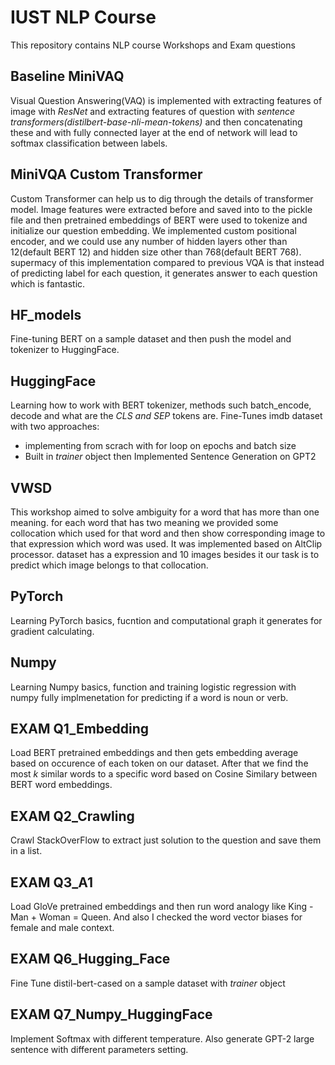 # IUST NLP Course
This repository contains NLP course Workshops and Exam questions


## Baseline MiniVAQ
Visual Question Answering(VAQ) is implemented with extracting features of image with *ResNet* and extracting features of question with *sentence transformers(distilbert-base-nli-mean-tokens)* and then concatenating these and with fully connected layer at the end of network will lead to softmax classification between labels.

## MiniVQA Custom Transformer
Custom Transformer can help us to dig through the details of transformer model. Image features were extracted before and saved into to the pickle file and then pretrained embeddings of BERT were used to tokenize and initialize our question embedding. We implemented custom positional encoder, and we could use any number of hidden layers other than 12(default BERT 12) and hidden size other than 768(default BERT 768). supermacy of this implementation compared to previous VQA is that instead of predicting label for each question, it generates answer to each question which is fantastic.

## HF_models
Fine-tuning BERT on a sample dataset and then push the model and tokenizer to HuggingFace.

## HuggingFace
Learning how to work with BERT tokenizer, methods such batch_encode, decode and what are the *CLS and SEP* tokens are. Fine-Tunes imdb dataset with two approaches: 
-  implementing from scrach with for loop on epochs and batch size
-  Built in *trainer* object
then Implemented Sentence Generation on GPT2

## VWSD
This workshop aimed to solve ambiguity for a word that has more than one meaning. for each word that has two meaning we provided some collocation which used for that word and then show corresponding image to that expression which word was used. It was implemented based on AltClip processor. dataset has a expression and 10 images besides it our task is to predict which image belongs to that collocation.

## PyTorch
Learning PyTorch basics, fucntion and computational graph it generates for gradient calculating.

## Numpy
Learning Numpy basics, function and training logistic regression with numpy fully implmenetation for predicting if a word is noun or verb. 

## EXAM Q1_Embedding
Load BERT pretrained embeddings and then gets embedding average based on occurence of each token on our dataset. After that we find the most *k* similar words to a specific word based on Cosine Similary between BERT word embeddings.

## EXAM Q2_Crawling
Crawl StackOverFlow to extract just solution to the question and save them in a list.

## EXAM Q3_A1
Load GloVe pretrained embeddings and then run word analogy like King - Man + Woman = Queen. And also I checked the word vector biases for female and male context.

## EXAM Q6_Hugging_Face
Fine Tune distil-bert-cased on a sample dataset with *trainer* object

## EXAM Q7_Numpy_HuggingFace
Implement Softmax with different temperature. Also generate GPT-2 large sentence with different parameters setting.
